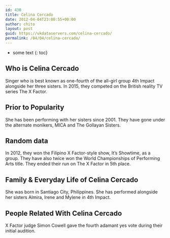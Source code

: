 ```yaml
---
id: 430
title: Celina Cercado
date: 2012-04-04T23:00:55+00:00
author: chito
layout: post
guid: https://ukdataservers.com/celina-cercado/
permalink: /04/04/celina-cercado/
---
```


* some text
{: toc}


## Who is  Celina Cercado
                  
                  
                  
Singer who is best known as one-fourth of the all-girl group 4th Impact alongside her three sisters. In 2015, they competed on the British reality TV series The X Factor.
                  
                
                
                
## Prior to Popularity 
                  
                  
                  
She has been performing with her sisters since 2001. They have gone under the alternate monikers, MICA and The Gollayan Sisters.
                  
                
                
                
## Random data 
                  
                  
                  
In 2012, they won the Filipino X Factor-style show, It&#8217;s Showtime, as a group. They have also twice won the World Championships of Performing Arts title. They ended their run on The X Factor in 5th place.
                  
                
                
                
## Family & Everyday Life of Celina Cercado
                  
                  
                  
She was born in Santiago City, Philippines. She has performed alongside her sisters Almira, Irene and Mylene in 4th Impact.
                  
                
                
                
## People Related With  Celina Cercado
                  
                  
                  
X Factor judge Simon Cowell gave the fourth adamant yes vote during their initial audition.
                  
                
              
            
          
          
          
    
    
  

